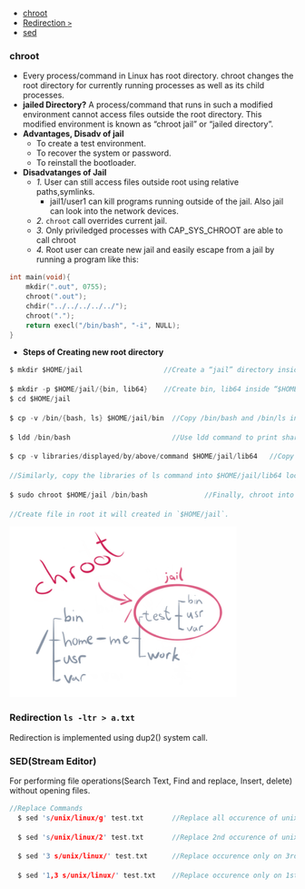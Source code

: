 - [chroot](#ch)
- [Redirection `>`](#re)
- [sed](#sed)

<a name=ch></a>
### chroot
- Every process/command in Linux has root directory. chroot changes the root directory for currently running processes as well as its child processes.
- **jailed Directory?** A process/command that runs in such a modified environment cannot access files outside the root directory. This modified environment is known as “chroot jail” or “jailed directory”.
- **Advantages, Disadv of jail**
  - To create a test environment.
  - To recover the system or password.
  - To reinstall the bootloader.
- **Disadvatanges of Jail**
  - *1.* User can still access files outside root using relative paths,symlinks.
    - jail1/user1 can kill programs running outside of the jail. Also jail can look into the network devices.
  - *2.* `chroot` call overrides current jail.
  - *3.* Only priviledged processes with CAP_SYS_CHROOT are able to call chroot
  - *4.* Root user can create new jail and easily escape from a jail by running a program like this:
```c
int main(void){
    mkdir(".out", 0755);
    chroot(".out");
    chdir("../../../../../");
    chroot(".");
    return execl("/bin/bash", "-i", NULL);
}
```
- **Steps of Creating new root directory**
```c
$ mkdir $HOME/jail                    //Create a “jail” directory inside the “home” directory, which will be our new root.

$ mkdir -p $HOME/jail/{bin, lib64}    //Create bin, lib64 inside “$HOME/jail”:
$ cd $HOME/jail

$ cp -v /bin/{bash, ls} $HOME/jail/bin  //Copy /bin/bash and /bin/ls into $HOME/jail/bin/ location.

$ ldd /bin/bash                         //Use ldd command to print shared libraries used by /bin/bash

$ cp -v libraries/displayed/by/above/command $HOME/jail/lib64   //Copy required libraries into $HOME/jail/lib64/.

//Similarly, copy the libraries of ls command into $HOME/jail/lib64 location.

$ sudo chroot $HOME/jail /bin/bash              //Finally, chroot into your mini-jail:

//Create file in root it will created in `$HOME/jail`.
```

<img src=chroot-jail.png width=400 />

<a name=re></a>
### Redirection `ls -ltr > a.txt`
Redirection is implemented using dup2() system call.

<a name=sed></a>
### SED(Stream Editor)
For performing file operations(Search Text, Find and replace, Insert, delete) without opening files.
```c
//Replace Commands
  $ sed 's/unix/linux/g' test.txt       //Replace all occurence of unix with linux from file test.txt
    
  $ sed 's/unix/linux/2' test.txt       //Replace 2nd occurence of unix with linux
    
  $ sed '3 s/unix/linux/' test.txt      //Replace occurence only on 3rd line
    
  $ sed '1,3 s/unix/linux/' test.txt    //Replace occurence only on 1st,3rd line
```    
